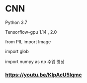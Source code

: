 # CNN

Python 3.7

Tensorflow-gpu 1.14  , 2.0


from PIL import Image

import glob

import numpy as np
수업 영상
### https://youtu.be/KlpAcU5lqmc

